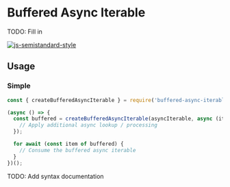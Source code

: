 # Buffered Async Iterable

TODO: Fill in

[![js-semistandard-style](https://img.shields.io/badge/code%20style-semistandard-brightgreen.svg?style=flat)](https://github.com/standard/semistandard)

## Usage

### Simple

```javascript
const { createBufferedAsyncIterable } = require('buffered-async-iterable');

(async () => {
  const buffered = createBufferedAsyncIterable(asyncIterable, async (item) => {
    // Apply additional async lookup / processing
  });

  for await (const item of buffered) {
    // Consume the buffered async iterable
  }
})();
```

TODO: Add syntax documentation
